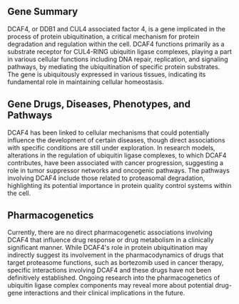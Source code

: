 ## Gene Summary
DCAF4, or DDB1 and CUL4 associated factor 4, is a gene implicated in the process of protein ubiquitination, a critical mechanism for protein degradation and regulation within the cell. DCAF4 functions primarily as a substrate receptor for CUL4-RING ubiquitin ligase complexes, playing a part in various cellular functions including DNA repair, replication, and signaling pathways, by mediating the ubiquitination of specific protein substrates. The gene is ubiquitously expressed in various tissues, indicating its fundamental role in maintaining cellular homeostasis.

## Gene Drugs, Diseases, Phenotypes, and Pathways
DCAF4 has been linked to cellular mechanisms that could potentially influence the development of certain diseases, though direct associations with specific conditions are still under exploration. In research models, alterations in the regulation of ubiquitin ligase complexes, to which DCAF4 contributes, have been associated with cancer progression, suggesting a role in tumor suppressor networks and oncogenic pathways. The pathways involving DCAF4 include those related to proteasomal degradation, highlighting its potential importance in protein quality control systems within the cell.

## Pharmacogenetics
Currently, there are no direct pharmacogenetic associations involving DCAF4 that influence drug response or drug metabolism in a clinically significant manner. While DCAF4's role in protein ubiquitination may indirectly suggest its involvement in the pharmacodynamics of drugs that target proteasome functions, such as bortezomib used in cancer therapy, specific interactions involving DCAF4 and these drugs have not been definitively established. Ongoing research into the pharmacogenetics of ubiquitin ligase complex components may reveal more about potential drug-gene interactions and their clinical implications in the future.